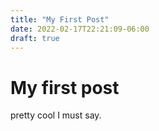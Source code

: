 ```yaml
---
title: "My First Post"
date: 2022-02-17T22:21:09-06:00
draft: true
---
```


# My first post
pretty cool I must say.